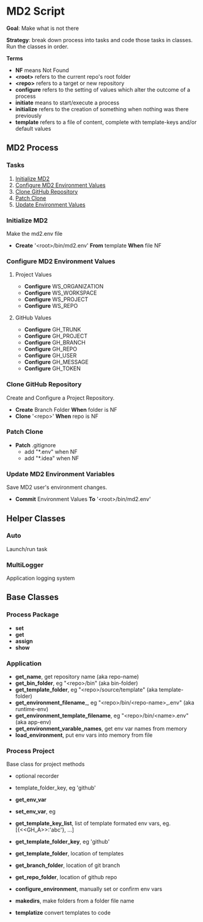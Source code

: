 
# MD2 Script

 __Goal__: Make what is not there

 __Strategy__: break down process into tasks and code those tasks in classes. Run the classes in order.

__Terms__
* __NF__ means Not Found
* __\<root>__ refers to the current repo's root folder
* __\<repo>__ refers to a target or new repository
* __configure__ refers to the setting of values which alter the outcome of a process
* __initiate__ means to start/execute a process
* __initialize__ refers to the creation of something when nothing was there previously
* __template__ refers to a file of content, complete with template-keys and/or default values

## MD2 Process

### Tasks
1. [Initialize MD2](#initialize-md2)
1. [Configure MD2 Environment Values](#configure-md2-environment-values)
1. [Clone GitHub Repository](#clone-github-repository)
1. [Patch Clone](#patch-clone)
1. [Update Environment Values](#update-md2-environment-variables)

### Initialize MD2

 Make the md2.env file
* __Create__ '\<root>/bin/md2.env' __From__ template __When__ file NF

### Configure MD2 Environment Values
1. Project Values
    * __Configure__ WS_ORGANIZATION
    * __Configure__ WS_WORKSPACE
    * __Configure__ WS_PROJECT
    * __Configure__ WS_REPO

2. GitHub Values
    * __Configure__ GH_TRUNK
    * __Configure__ GH_PROJECT
    * __Configure__ GH_BRANCH
    * __Configure__ GH_REPO
    * __Configure__ GH_USER
    * __Configure__ GH_MESSAGE
    * __Configure__ GH_TOKEN

### Clone GitHub Repository
 Create and Configure a Project Repository.
* __Create__ Branch Folder __When__ folder is NF
* __Clone__ '\<repo>' __When__ repo is NF

### Patch Clone

* __Patch__ .gitignore
  * add "*.env" when NF
  * add "*.idea" when NF


### Update MD2 Environment Variables

 Save MD2 user's environment changes.
* __Commit__ Environment Values __To__ '\<root>/bin/md2.env'
## Helper Classes

### Auto

 Launch/run task

### MultiLogger

 Application logging system
## Base Classes

### Process Package

* __set__
* __get__
* __assign__
* __show__

### __Application__

* __get_name__, get repository name (aka repo-name)
* __get_bin_folder__, eg "\<repo>/bin" (aka bin-folder)
* __get_template_folder__, eg "\<repo>/source/template" (aka template-folder)
* __get_environment_filename___, eg "\<repo>/bin/\<repo-name>_.env" (aka runtime-env)
* __get_environment_template_filename__, eg "\<repo>/bin/\<name>.env" (aka app-env)
* __get_environment_varable_names__, get env var names from memory
* __load_environment__, put env vars into memory from file

### Process Project

 Base class for project methods
* optional recorder
* template_folder_key, eg 'github'

* __get_env_var__
* __set_env_var__, eg
* __get_template_key_list__, list of template formated env vars, eg. [{\<\<GH_A>>:'abc'}, ...]
* __get_template_folder_key__, eg 'github'
* __get_template_folder__, location of templates
* __get_branch_folder__, location of git branch
* __get_repo_folder__, location of github repo
* __configure_environment__, manually set or confirm env vars
* __makedirs__, make folders from a folder file name
* __templatize__ convert templates to code